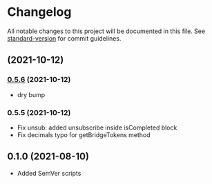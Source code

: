 # Changelog

All notable changes to this project will be documented in this file. See [standard-version](https://github.com/conventional-changelog/standard-version) for commit guidelines.

## [](https://github.com/mangata-finance/mangata-SDK/compare/v0.5.5...v) (2021-10-12)

### [0.5.6](https://github.com/mangata-finance/mangata-SDK/compare/v0.5.5...v0.5.6) (2021-10-12)
- dry bump

### 0.5.5 (2021-10-12)

- Fix unsub: added unsubscribe inside isCompleted block
- Fix decimals typo for getBridgeTokens method

## 0.1.0 (2021-08-10)

- Added SemVer scripts
